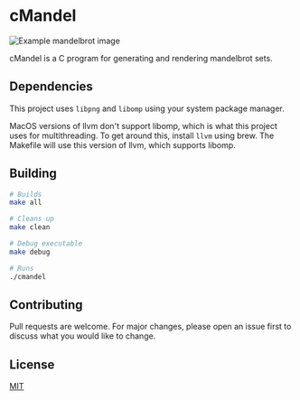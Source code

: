# cMandel

![Example mandelbrot image](assets/images/example.png)

cMandel is a C program for generating and rendering mandelbrot sets.

## Dependencies

This project uses `libpng` and `libomp` using your system package manager.

MacOS versions of llvm don't support libomp, which is what this project uses for multithreading. To get around this, install `llvm` using brew. The Makefile will use this version of llvm, which supports libomp.

## Building

```bash
# Builds
make all

# Cleans up
make clean

# Debug executable
make debug

# Runs
./cmandel
```

## Contributing

Pull requests are welcome. For major changes, please open an issue first to
discuss what you would like to change.

## License

[MIT](https://choosealicense.com/licenses/mit/)
